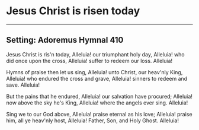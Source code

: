# Jesus Christ is risen today

***

## Setting: Adoremus Hymnal 410

Jesus Christ is ris'n today, Alleluia!
our triumphant holy day, Alleluia!
who did once upon the cross, Alleluia!
suffer to redeem our loss. Alleluia!

Hymns of praise then let us sing, Alleluia!
unto Christ, our heav'nly King, Alleluia!
who endured the cross and grave, Alleluia!
sinners to redeem and save. Alleluia!

But the pains that he endured, Alleluia!
our salvation have procured; Alleluia!
now above the sky he's King, Alleluia!
where the angels ever sing. Alleluia!

Sing we to our God above, Alleluia!
praise eternal as his love; Alleluia!
praise him, all ye heav'nly host, Alleluia!
Father, Son, and Holy Ghost. Alleluia!